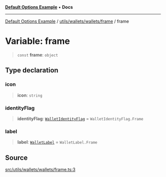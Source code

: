 [**Default Options Example**](../../../../../README.md) • **Docs**

***

[Default Options Example](../../../../../modules.md) / [utils/wallets/wallets/frame](../README.md) / frame

# Variable: frame

> `const` **frame**: `object`

## Type declaration

### icon

> **icon**: `string`

### identityFlag

> **identityFlag**: [`WalletIdentityFlag`](../../../types/enumerations/WalletIdentityFlag.md) = `WalletIdentityFlag.Frame`

### label

> **label**: [`WalletLabel`](../../../types/enumerations/WalletLabel.md) = `WalletLabel.Frame`

## Source

[src/utils/wallets/wallets/frame.ts:3](https://github.com/bgd-labs/fe-shared/blob/022d31eeb7e61eeffe2ddf65992458f822122ffc/src/utils/wallets/wallets/frame.ts#L3)
